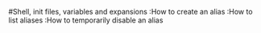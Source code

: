#Shell, init files, variables and expansions
:How to create an alias
:How to list aliases
:How to temporarily disable an alias
